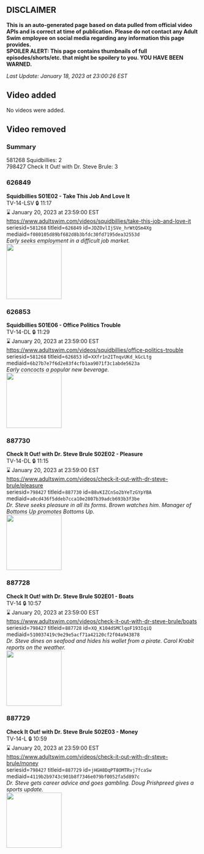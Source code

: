## DISCLAIMER
**This is an auto-generated page based on data pulled from official video APIs and is correct at time of publication. Please do not contact any Adult Swim employee on social media regarding any information this page provides.**  
**SPOILER ALERT: This page contains thumbnails of full episodes/shorts/etc. that might be spoilery to you. YOU HAVE BEEN WARNED.**  

_Last Update: January 18, 2023 at 23:00:26 EST_
## Video added
No videos were added.  
## Video removed
### Summary
581268 Squidbillies: 2  
798427 Check It Out! with Dr. Steve Brule: 3  
### 626849
**Squidbillies S01E02 - Take This Job And Love It**  
TV-14-LSV 🔒 11:17  
⌛ January 20, 2023 at 23:59:00 EST  
https://www.adultswim.com/videos/squidbillies/take-this-job-and-love-it  
seriesid=`581268` titleid=`626849` id=`JDZOvlIjSVe_hrWtQSm4Xg` mediaid=`f080105d89bf682d8b3bfdc30fd7195dea32553d`  
_Early seeks employment in a difficult job market._  
<a href="https://media.cdn.adultswim.com/uploads/20200408/thumbnails/2_20481611427-squidbillies_002.jpg"><img src="https://media.cdn.adultswim.com/uploads/20200408/thumbnails/2_20481611427-squidbillies_002.jpg" height="144px" /></a>
### 626853
**Squidbillies S01E06 - Office Politics Trouble**  
TV-14-DL 🔒 11:29  
⌛ January 20, 2023 at 23:59:00 EST  
https://www.adultswim.com/videos/squidbillies/office-politics-trouble  
seriesid=`581268` titleid=`626853` id=`XXfr1n2ITnqvUKd_kGcLtg` mediaid=`6b27b7e7f6d2e83f4cfb1aa9071f3c1abde5623a`  
_Early concocts a popular new beverage._  
<a href="https://media.cdn.adultswim.com/uploads/20200408/thumbnails/2_20481612597-squidbillies_006.jpg"><img src="https://media.cdn.adultswim.com/uploads/20200408/thumbnails/2_20481612597-squidbillies_006.jpg" height="144px" /></a>
### 887730
**Check It Out! with Dr. Steve Brule S02E02 - Pleasure**  
TV-14-DL 🔒 11:15  
⌛ January 20, 2023 at 23:59:00 EST  
https://www.adultswim.com/videos/check-it-out-with-dr-steve-brule/pleasure  
seriesid=`798427` titleid=`887730` id=`B8vKIZCnSo2bYeTzGYpYBA` mediaid=`a0cd436f5ddeb7cca10e2807b39adcb693b3f3be`  
_Dr. Steve seeks pleasure in all its forms. Brown watches him. Manager of Bottoms Up promotes Bottoms Up._  
<a href="https://media.cdn.adultswim.com/uploads/20200302/thumbnails/2_20321555495-checkitout_203_bim.jpg"><img src="https://media.cdn.adultswim.com/uploads/20200302/thumbnails/2_20321555495-checkitout_203_bim.jpg" height="144px" /></a>
### 887728
**Check It Out! with Dr. Steve Brule S02E01 - Boats**  
TV-14 🔒 10:57  
⌛ January 20, 2023 at 23:59:00 EST  
https://www.adultswim.com/videos/check-it-out-with-dr-steve-brule/boats  
seriesid=`798427` titleid=`887728` id=`XQ_K104dSMClqoF193IqiQ` mediaid=`510037419c9e29e5acf71a42120cf2f04a943878`  
_Dr. Steve dines on seafood and hides his wallet from a pirate. Carol Krabit reports on the weather._  
<a href="https://media.cdn.adultswim.com/uploads/20200302/thumbnails/2_20321553308-checkitout_201_bim.jpg"><img src="https://media.cdn.adultswim.com/uploads/20200302/thumbnails/2_20321553308-checkitout_201_bim.jpg" height="144px" /></a>
### 887729
**Check It Out! with Dr. Steve Brule S02E03 - Money**  
TV-14-L 🔒 10:59  
⌛ January 20, 2023 at 23:59:00 EST  
https://www.adultswim.com/videos/check-it-out-with-dr-steve-brule/money  
seriesid=`798427` titleid=`887729` id=`jHGH8DqPT8OMTRvj7fcaSw` mediaid=`4119b2b9743c901b8f7346e079bf0052fa5d897c`  
_Dr. Steve gets career advice and goes gambling. Doug Prishpreed gives a sports update._  
<a href="https://media.cdn.adultswim.com/uploads/20200302/thumbnails/2_20321557284-checkitout_202_bim.jpg"><img src="https://media.cdn.adultswim.com/uploads/20200302/thumbnails/2_20321557284-checkitout_202_bim.jpg" height="144px" /></a>

